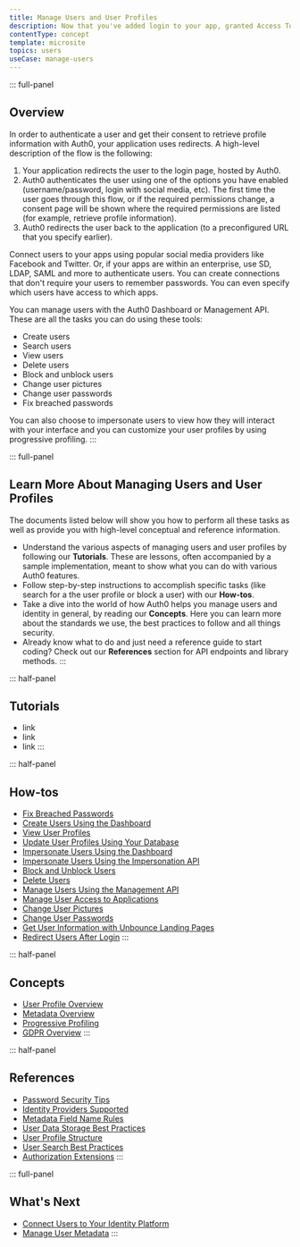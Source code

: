 ```yaml
---
title: Manage Users and User Profiles
description: Now that you've added login to your app, granted Access Tokens and protected your API, it's time to manage your users and their identity information.
contentType: concept
template: microsite
topics: users
useCase: manage-users
---
```

::: full-panel
## Overview

In order to authenticate a user and get their consent to retrieve profile information with Auth0, your application uses redirects. A high-level description of the flow is the following:

1. Your application redirects the user to the login page, hosted by Auth0.
2. Auth0 authenticates the user using one of the options you have enabled (username/password, login with social media, etc). The first time the user goes through this flow, or if the required permissions change, a consent page will be shown where the required permissions are listed (for example, retrieve profile information).
3. Auth0 redirects the user back to the application (to a preconfigured URL that you specify earlier).

Connect users to your apps using popular social media providers like Facebook and Twitter. Or, if your apps are within an enterprise, use SD, LDAP, SAML and more to authenticate users. You can create connections that don't require your users to remember passwords. You can even specify which users have access to which apps. 

You can manage users with the Auth0 Dashboard or Management API. These are all the tasks you can do using these tools:
   * Create users
   * Search users
   * View users
   * Delete users
   * Block and unblock users
   * Change user pictures
   * Change user passwords
   * Fix breached passwords

You can also choose to impersonate users to view how they will interact with your interface and you can customize your user profiles by using progressive profiling.
:::

::: full-panel
## Learn More About Managing Users and User Profiles

The documents listed below will show you how to perform all these tasks as well as provide you with high-level conceptual and reference information. 

* Understand the various aspects of managing users and user profiles by following our **Tutorials**. These are lessons, often accompanied by a sample implementation, meant to show what you can do with various Auth0 features.
* Follow step-by-step instructions to accomplish specific tasks (like search for a the user profile or block a user) with our **How-tos**.
* Take a dive into the world of how Auth0 helps you manage users and identity in general, by reading our **Concepts**. Here you can learn more about the standards we use, the best practices to follow and all things security.
* Already know what to do and just need a reference guide to start coding? Check out our **References** section for API endpoints and library methods.
:::

::: half-panel
## Tutorials
* link
* link
* link
:::

::: half-panel
## How-tos
* [Fix Breached Passwords](/anomaly-detection/fix-breached-passwords)
* [Create Users Using the Dashboard](/dashboard/create-users)
* [View User Profiles](/user-profile/view-users)
* [Update User Profiles Using Your Database](/user-profile/update-user-profiles-using-your-database)
* [Impersonate Users Using the Dashboard](/user-profile/impersonate-users-using-the-dashboard)
* [Impersonate Users Using the Impersonation API](/user-profile/impersonate-users-using-the-impersonation-api)
* [Block and Unblock Users](/user-profile/block-and-unblock-users)
* [Delete Users](/user-profile/delete-users)
* [Manage Users Using the Management API](/user-profile/manage-users-using-the-management-api)
* [Manage User Access to Applications](/user-profile/manage-user-access-to-applications)
* [Change User Pictures](/user-profile/change-user-pictures)
* [Change User Passwords](/connections/database/password-change)
* [Get User Information with Unbounce Landing Pages](get-user-information-with-unbounce-landing-pages)
* [Redirect Users After Login](redirect-users-after-login)
:::

::: half-panel
## Concepts
* [User Profile Overview](/user-profile/overview-user-profile)
* [Metadata Overview](/metadata/overview-metadata)
* [Progressive Profiling](/user-profile/progressive-profiling)
* [GDPR Overview](/compliance/overview-gdpr)
:::

::: half-panel
## References
* [Password Security Tips](/anomaly-detection/password-security-tips)
* [Identity Providers Supported](/connections/identity-providers-supported)
* [Metadata Field Name Rules](/metadata/metadata-field-name-rules)
* [User Data Storage Best Practices](/user-profile/user-data-storage-best-practices)
* [User Profile Structure](/user-profile/user-profile-structure)
* [User Search Best Practices](/user-profile/user-search-best-practices)
* [Authorization Extensions](/extensions/authorization-extension/v2/index)
:::

::: full-panel
## What's Next

* [Connect Users to Your Identity Platform](microsite-connect-users-to-your-identity-platform)
* [Manage User Metadata](microsite-manage-user-metadata)
:::